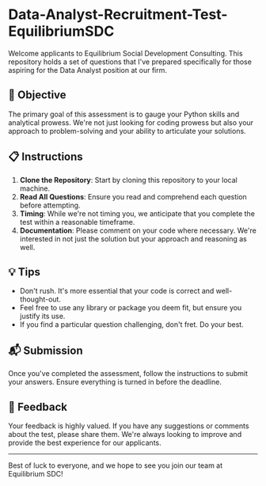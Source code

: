 # Data-Analyst-Recruitment-Test-EquilibriumSDC

Welcome applicants to Equilibrium Social Development Consulting. This repository holds a set of questions that I've prepared specifically for those aspiring for the Data Analyst position at our firm.

## 🎯 **Objective**

The primary goal of this assessment is to gauge your Python skills and analytical prowess. We're not just looking for coding prowess but also your approach to problem-solving and your ability to articulate your solutions.

## 📋 **Instructions**

1. **Clone the Repository**: Start by cloning this repository to your local machine.
2. **Read All Questions**: Ensure you read and comprehend each question before attempting.
3. **Timing**: While we're not timing you, we anticipate that you complete the test within a reasonable timeframe.
4. **Documentation**: Please comment on your code where necessary. We're interested in not just the solution but your approach and reasoning as well.

## 💡 **Tips**

- Don't rush. It's more essential that your code is correct and well-thought-out.
- Feel free to use any library or package you deem fit, but ensure you justify its use.
- If you find a particular question challenging, don't fret. Do your best.

## 📬 **Submission**

Once you've completed the assessment, follow the instructions to submit your answers. Ensure everything is turned in before the deadline.

## 📢 **Feedback**

Your feedback is highly valued. If you have any suggestions or comments about the test, please share them. We're always looking to improve and provide the best experience for our applicants.

---

Best of luck to everyone, and we hope to see you join our team at Equilibrium SDC!
